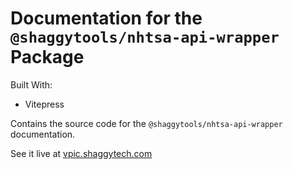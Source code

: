 # Documentation for the `@shaggytools/nhtsa-api-wrapper` Package

Built With:

- Vitepress

Contains the source code for the `@shaggytools/nhtsa-api-wrapper` documentation.

See it live at [vpic.shaggytech.com](vpic.shaggytech.com)
